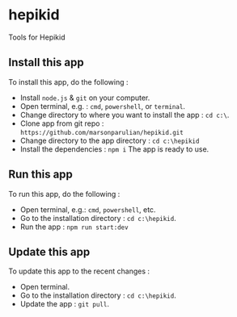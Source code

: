 # hepikid
Tools for Hepikid

## Install this app
To install this app, do the following :
- Install `node.js` & `git` on your computer.
- Open terminal, e.g. : `cmd`, `powershell`, or `terminal`.
- Change directory to where you want to install the app : `cd c:\`.
- Clone app from git repo : `https://github.com/marsonparulian/hepikid.git`
- Change directory to the app directory : `cd c:\hepikid`
- Install the dependencies : `npm i`
The app is ready to use.

## Run this app
To run this app, do the following : 
- Open terminal, e.g.: `cmd`, `powershell`, etc.
- Go to the installation directory : `cd c:\hepikid`.
- Run the app : `npm run start:dev`

## Update this app
To update this app to the recent changes :
- Open terminal.
- Go to the installation directory : `cd c:\hepikid`.
- Update the app : `git pull`.
